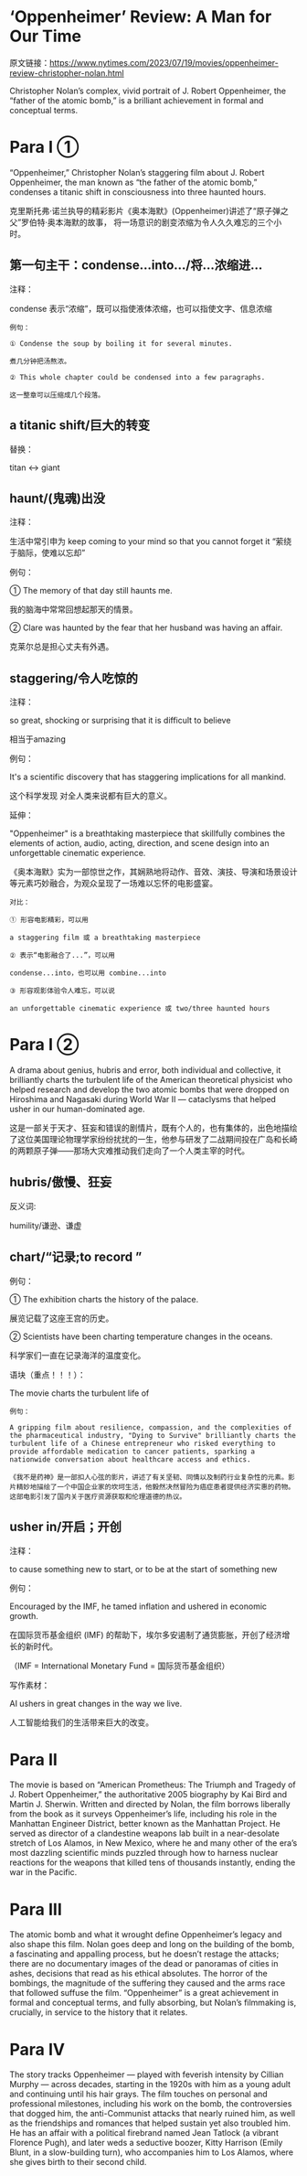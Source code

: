 ‘Oppenheimer’ Review: A Man for Our Time
===

原文链接：<https://www.nytimes.com/2023/07/19/movies/oppenheimer-review-christopher-nolan.html>

Christopher Nolan’s complex, vivid portrait of J. Robert Oppenheimer, the “father of the atomic bomb,” is a brilliant achievement in formal and conceptual terms.

# Para I ①

“Oppenheimer,” Christopher Nolan’s staggering film about J. Robert Oppenheimer, the man known as “the father of the atomic bomb,” condenses a titanic shift in consciousness into three haunted hours. 



克里斯托弗·诺兰执导的精彩影片《奥本海默》(Oppenheimer)讲述了“原子弹之父”罗伯特·奥本海默的故事，
将一场意识的剧变浓缩为令人久久难忘的三个小时。



## 第一句主干：condense...into.../将...浓缩进...

注释：

condense 表示“浓缩”，既可以指使液体浓缩，也可以指使文字、信息浓缩

    例句：

    ① Condense the soup by boiling it for several minutes. 

    煮几分钟把汤熬浓。

    ② This whole chapter could be condensed into a few paragraphs.

    这一整章可以压缩成几个段落。

## a titanic shift/巨大的转变

替换：

titan <-> giant

## haunt/(鬼魂)出没

注释：

生活中常引申为 keep coming to your mind so that you cannot forget it “萦绕于脑际，使难以忘却”

例句：

① The memory of that day still haunts me. 

我的脑海中常常回想起那天的情景。 

② Clare was haunted by the fear that her husband was having an affair.

克莱尔总是担心丈夫有外遇。

## staggering/令人吃惊的

注释：

so great, shocking or surprising that it is difficult to believe 

相当于amazing

例句：

It's a scientific discovery that has staggering implications for all mankind.

这个科学发现 对全人类来说都有巨大的意义。

延伸：

"Oppenheimer" is a breathtaking masterpiece that skillfully combines the elements of action, audio, acting, direction, and scene design into an unforgettable cinematic experience.

《奥本海默》实为一部惊世之作，其娴熟地将动作、音效、演技、导演和场景设计等元素巧妙融合，为观众呈现了一场难以忘怀的电影盛宴。

    对比：

    ① 形容电影精彩，可以用 

    a staggering film 或 a breathtaking masterpiece

    ② 表示“电影融合了...”，可以用 

    condense...into，也可以用 combine...into

    ③ 形容观影体验令人难忘，可以说 

    an unforgettable cinematic experience 或 two/three haunted hours

# Para I ②

A drama about genius, hubris and error, both individual and collective, 
it brilliantly charts the turbulent life of the American theoretical physicist who helped research and develop the two atomic bombs that were dropped on Hiroshima and Nagasaki during World War II — cataclysms that helped usher in our human-dominated age.

这是一部关于天才、狂妄和错误的剧情片，既有个人的，也有集体的，出色地描绘了这位美国理论物理学家纷纷扰扰的一生，他参与研发了二战期间投在广岛和长崎的两颗原子弹——那场大灾难推动我们走向了一个人类主宰的时代。

## hubris/傲慢、狂妄

反义词:

humility/谦逊、谦虚

## chart/“记录;to record ”

例句：

① The exhibition charts the history of the palace.

展览记载了这座王宫的历史。 

② Scientists have been charting temperature changes in the oceans.

科学家们一直在记录海洋的温度变化。

语块（重点！！！）：

The movie charts the turbulent life of

    例句：

    A gripping film about resilience, compassion, and the complexities of the pharmaceutical industry, "Dying to Survive" brilliantly charts the turbulent life of a Chinese entrepreneur who risked everything to provide affordable medication to cancer patients, sparking a nationwide conversation about healthcare access and ethics.

    《我不是药神》是一部扣人心弦的影片，讲述了有关坚韧、同情以及制药行业复杂性的元素。影片精妙地描绘了一个中国企业家的坎坷生活，他毅然决然冒险为癌症患者提供经济实惠的药物。这部电影引发了国内关于医疗资源获取和伦理道德的热议。

## usher in/开启；开创

注释：

to cause something new to start, or to be at the start of something new

例句：

Encouraged by the IMF, he tamed inflation and ushered in economic growth.

在国际货币基金组织 (IMF) 的帮助下，埃尔多安遏制了通货膨胀，开创了经济增长的新时代。

（IMF = International Monetary Fund = 国际货币基金组织）

写作素材：

AI ushers in great changes in the way we live.

人工智能给我们的生活带来巨大的改变。

# Para II
The movie is based on “American Prometheus: The Triumph and Tragedy of J. Robert Oppenheimer,” the authoritative 2005 biography by Kai Bird and Martin J. Sherwin. 
Written and directed by Nolan, the film borrows liberally from the book as it surveys Oppenheimer’s life, including his role in the Manhattan Engineer District, better known as the Manhattan Project. 
He served as director of a clandestine weapons lab built in a near-desolate stretch of Los Alamos, in New Mexico, where he and many other of the era’s most dazzling scientific minds puzzled through how to harness nuclear reactions for the weapons that killed tens of thousands instantly, ending the war in the Pacific.



# Para III

The atomic bomb and what it wrought define Oppenheimer’s legacy and also shape this film. 
Nolan goes deep and long on the building of the bomb, a fascinating and appalling process, but he doesn’t restage the attacks; there are no documentary images of the dead or panoramas of cities in ashes, decisions that read as his ethical absolutes. 
The horror of the bombings, the magnitude of the suffering they caused and the arms race that followed suffuse the film. 
“Oppenheimer” is a great achievement in formal and conceptual terms, and fully absorbing, but Nolan’s filmmaking is, crucially, in service to the history that it relates.

# Para IV

The story tracks Oppenheimer — played with feverish intensity by Cillian Murphy — across decades, starting in the 1920s with him as a young adult and continuing until his hair grays. 
The film touches on personal and professional milestones, including his work on the bomb, the controversies that dogged him, the anti-Communist attacks that nearly ruined him, as well as the friendships and romances that helped sustain yet also troubled him. 
He has an affair with a political firebrand named Jean Tatlock (a vibrant Florence Pugh), and later weds a seductive boozer, Kitty Harrison (Emily Blunt, in a slow-building turn), who accompanies him to Los Alamos, where she gives birth to their second child.

